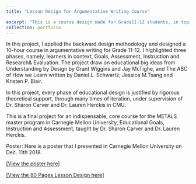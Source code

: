 ```yaml
---
title: "Lesson Design for Argumentative Writing Course" 

excerpt: "This is a course design made for Grade11-12 students, in topic of Argumentative Writing."  
collection: portfolio  
---
```

In this project, I applied the backward design methodology and designed a 10-hour course in argumentative writing for Grade 11-12. I highlighted three phases, namely, learners in context, Goals, Assessment, Instruction and Research& Evaluation. The project draw on educational big ideas from Understanding by Design by Grant Wiggins and Jay McTighe, and The ABC of How we Learn written by Daniel L. Schwartz, Jessica M.Tsang and Kristen P. Blair.  

In this project, every phase of educational design is justified by rigorous theoretical support, through many times of iteration, under supervision of Dr. Sharon Carver and Dr. Lauren Herckis in CMU.

This is a final project for an indispensable, core course for the METALS master program in Carnegie Mellon University, Educational Goals, Instruction and Assessment, taught by Dr. Sharon Carver and Dr. Lauren Herckis.  

Poster: Here is a poster that I presented in Carnegie Mellon University on Dec. 11th 2018.

[[View the poster here]](http://kexin-yang.github.io/files/EGIAposter.png)

[[View the 80 Pages Lesson Design here]](http://kexin-yang.github.io/files/EGIA_FinalReport.pdf)
  
  




